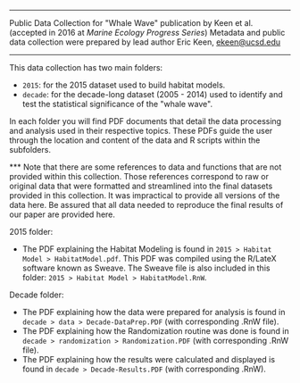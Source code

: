 ------

Public Data Collection for "Whale Wave" publication by Keen et al. 
(accepted in 2016 at _Marine Ecology Progress Series_)
Metadata and public data collection were prepared by lead author Eric Keen, [ekeen@ucsd.edu](mailto:ekeen@ucsd.edu)  

-----

This data collection has two main folders:   

* `2015`: for the 2015 dataset used to build habitat models.  
*  `decade`: for the decade-long dataset (2005 - 2014) used to identify and test the statistical significance of the "whale wave".  

In each folder you will find PDF documents that detail the data processing and analysis used in their respective topics. These PDFs guide the user through the location and content of the data and R scripts within the subfolders. 

\*** Note that there are some references to data and functions that are not provided within this collection. Those references correspond to raw or original data that were formatted and streamlined into the final datasets provided in this collection. It was impractical to provide all versions of the data here. Be assured that all data needed to reproduce the final results of our paper are provided here.

2015 folder:  

- The PDF explaining the Habitat Modeling is found in `2015 > Habitat Model > HabitatModel.pdf`. This PDF was compiled using the R/LateX software known as Sweave. The Sweave file is also included in this folder: `2015 > Habitat Model > HabitatModel.RnW`.

Decade folder:  

- The PDF explaining how the data were prepared for analysis is found in `decade > data > Decade-DataPrep.PDF` (with corresponding .RnW file).
- The PDF explaining how the Randomization routine was done is found in `decade > randomization > Randomization.PDF` (with corresponding .RnW file).
- The PDF explaining how the results were calculated and displayed is found in `decade > Decade-Results.PDF` (with corresponding .RnW).




